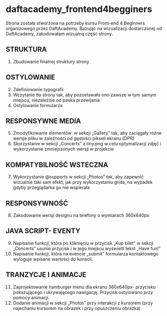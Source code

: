 # daftacademy_frontend4begginers

Strona została stworzona na potrzeby kursu Front-end 4 Beginners organizowego przez DaftAcademy. Bazując na wizualizacji dostarczonej od DaftAcademy, zakodowałam wizualną część strony.

## STRUKTURA

1.	Zbudowanie finalnej struktury strony

## OSTYLOWANIE

2.	Zdefiniowanie typografii
3.	Wczytanie tła strony tak, aby pozostawało ono zawsze w tym samym miejscu, niezależnie od paska przewijania
4.	Ostylowanie formularza

## RESPONSYWNE MEDIA

5.	Zmodyfikowanie elementów <img> w sekcji „Gallery” tak, aby zaciągały różne wersje pliku w zależności od gęstości pikseli ekranu (DPR)
6.	Skorzystanie w sekcji „Concerts” z tiny.png w celu optymalizacji zdjęć i wykorzystanie zmniejszonych wersji w projekcie

## KOMPATYBILNOŚĆ WSTECZNA

7.	Wykorzystanie @supports w sekcji „Photos” tak, aby zapewnić wizualnie taki sam efekt, jak przy wykorzystaniu grida, na wypadek gdyby przeglądarka go nie wspierała

## RESPONSYWNOŚĆ

8.	Zakodowanie wersji designu na telefony o wymiarach 360x640px 

## JAVA SCRIPT- EVENTY

9.	Napisanie funkcji, która po kliknięciu w przycisk „Kup bilet” w sekcji „Concerts” usunie przycisk i w jego miejscu wyświetli tekst „Have fun!”
10.	Napisanie funkcji, która na evencie „submit” formularza kontaktowego wyloguje wpisane wartości do konsoli.

## TRANZYCJE I ANIMACJE

11.	Zaprojektowanie hamburger menu dla ekranu 360x640px- przycisku pokazującego i ukrywającego nawigację. Przycisk ostylowano przy pomocy animacji. 
12.	Dodanie animacji w sekcji „Photos” przy interakcji z kursorem (przy najechaniu kursorem na obrazek i przy opuszczeniu obrazka)
